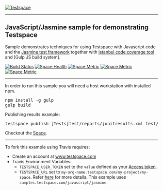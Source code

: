[![Testspace](http://www.testspace.com/public/img/testspace_logo.png)](http://www.testspace.com)
***

## JavaScript/Jasmine sample for demonstrating Testspace 

Sample demonstrates techniques for using Testspace with Javascript code and the [Jasmine test framework]() together with [Istanbul code coverage tool]() and [Gulp JS build system].

[![Build Status](https://travis-ci.org/testspace-samples/javascript.jasmine.svg?branch=master)](https://travis-ci.org/testspace-samples/php.phpunit)
[![Space Health](https://samples.testspace.com/projects/89/spaces/298/badge)](https://samples.testspace.com/projects/89/spaces/298 "Test Cases")
[![Space Metric](https://samples.testspace.com/projects/89/spaces/298/metrics/198/badge)](https://samples.testspace.com/projects/89/spaces/298/metrics#metric-198 "Branch/Condition Coverage")
[![Space Metric](https://samples.testspace.com/projects/89/spaces/298/metrics/197/badge)](https://samples.testspace.com/projects/89/spaces/298/metrics#metric-197 "Function/Method Coverage")
[![Space Metric](https://samples.testspace.com/projects/89/spaces/298/metrics/191/badge)](https://samples.testspace.com/projects/89/spaces/298/metrics#metric-191 "Line/Statement Coverage")


***

In order to run this sample you will need a host workstation with installed npm.

<pre>
npm install -g gulp
gulp build
</pre>

Publishing results example: 

<pre>
testspace publish [Tests]test/reports/junitresults.xml test/reports/coverage/clover.xml
</pre> 

Checkout the [Space](https://samples.testspace.com/projects/javascript/spaces/jasmine). 

***

To fork this example using Travis requires:
  - Create an account at www.testspace.com
  - Travis Environment Variables:
    - `TESTSPACE_USER_TOKEN` set to the `value` defined as your [Access token](http://help.testspace.com/using-your-organization:user-settings).
    - `TESTSPACE_URL` set to `my-org-name.testspace.com/my-project/my-space`. Refer [here](http://help.testspace.com/reference:runner-reference#config) for more details. This example uses `samples.testspace.com/javascript/jasmine`.
